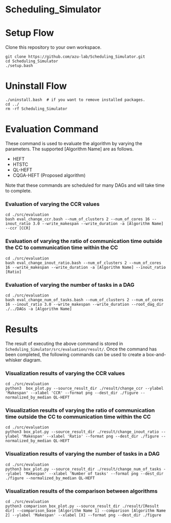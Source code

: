 # Scheduling_Simulator
# Setup Flow
Clone this repository to your own workspace.
```
git clone https://github.com/azu-lab/Scheduling_Simulator.git
cd Scheduling_Simulator
./setup.bash
```

# Uninstall Flow
```
./uninstall.bash  # if you want to remove installed packages.
cd ../
rm -rf Scheduling_Simulator
```


# Evaluation Command
These command is used to evaluate the algorithm by varying the parameters.
The supported [Algorithm Name] are as follows.
- HEFT
- HTSTC
- QL-HEFT
- CQGA-HEFT (Proposed algorithm)

Note that these commands are scheduled for many DAGs and will take time to complete.

### Evaluation of varying the CCR values

```
cd ./src/evaluation
bash eval_change_ccr.bash --num_of_clusters 2 --num_of_cores 16 --inout_ratio 3.0 --write_makespan --write_duration -a [Algorithm Name] --ccr [CCR]
```

### Evaluation of varying the ratio of communication time outside the CC to communication time within the CC
```
cd ./src/evaluation
bash eval_change_inout_ratio.bash --num_of_clusters 2 --num_of_cores 16 --write_makespan --write_duration -a [Algorithm Name] --inout_ratio [Ratio]
```


### Evaluation of varying the number of tasks in a DAG
```
cd ./src/evaluation
bash eval_change_num_of_tasks.bash --num_of_clusters 2 --num_of_cores 16 --inout_ratio 3.0 --write_makespan --write_duration --root_dag_dir ./../DAGs -a [Algorithm Name]
```

# Results
The result of executing the above command is stored in `Scheduling_Simulator/src/evaluation/result/`.
Once the command has been completed, the following commands can be used to create a box-and-whisker diagram.

### Visualization results of varying the CCR values
```
cd ./src/evaluation
python3  box_plot.py --source_result_dir ./result/change_ccr --ylabel 'Makespan' --xlabel 'CCR' --format png --dest_dir ./figure --normalized_by_median QL-HEFT
```

### Visualization results of varying the ratio of communication time outside the CC to communication time within the CC
```
cd ./src/evaluation
python3 box_plot.py --source_result_dir ./result/change_inout_ratio --ylabel 'Makespan' --xlabel 'Ratio' --format png --dest_dir ./figure --normalized_by_median QL-HEFT
```

### Visualization results of varying the number of tasks in a DAG
```
cd ./src/evaluation
python3 box_plot.py --source_result_dir ./result/change_num_of_tasks --ylabel 'Makespan' --xlabel 'Number of tasks' --format png --dest_dir ./figure --normalized_by_median QL-HEFT
```

### Visualization results of the comparison between algorithms
```
cd ./src/evaluation
python3 comparison_box_plot.py --source_result_dir ./result/[Result dir] --comparison_base [Algorithm Name 1] --comparison [Algorithm Name 2] --ylabel 'Makespan' --xlabel [X] --format png --dest_dir ./figure
```
